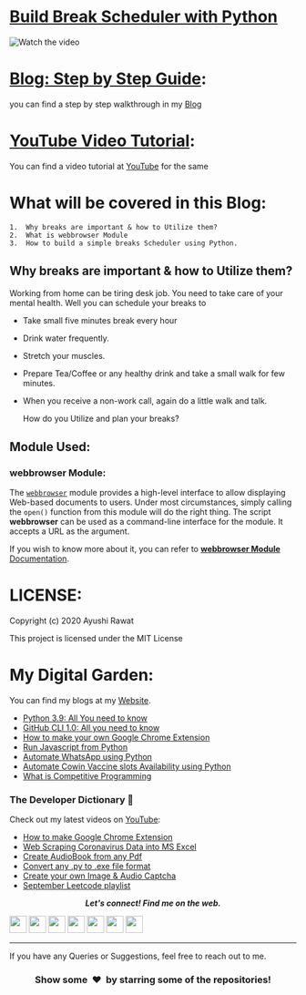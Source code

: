 # [Build Break Scheduler with Python](https://www.youtube.com/watch?v=jAVVtOzQ5ww)

![Watch the video](https://github.com/ayushi7rawat/Youtube-Projects/blob/master/Break%20Scheduler/cover.png)

[Blog: Step by Step Guide](https://ayushirawat.com/forecast-weather-using-python):
==========================
you can find a step by step walkthrough in my [Blog](https://ayushirawat.com/forecast-weather-using-python)

[YouTube Video Tutorial](https://www.youtube.com/watch?v=jAVVtOzQ5ww):
==========================
You can find a video tutorial at [YouTube](https://www.youtube.com/watch?v=jAVVtOzQ5ww) for the same

What will be covered in this Blog:
==========================
```
1.	Why breaks are important & how to Utilize them?
2.	What is webbrowser Module
3.	How to build a simple breaks Scheduler using Python.
```

## Why breaks are important & how to Utilize them?

Working from home can be tiring desk job. You need to take care of your mental health. Well you can schedule your breaks to

- Take small five minutes break every hour

- Drink water frequently.

- Stretch your muscles.

- Prepare Tea/Coffee or any healthy drink and take a small walk for few minutes.

- When you receive a non-work call, again do a little walk and talk.

  How do you Utilize and plan your breaks?

## Module Used:

### webbrowser  Module:

The [`webbrowser`](https://docs.python.org/3/library/webbrowser.html#module-webbrowser) module provides a high-level interface to allow displaying Web-based documents to users. Under most circumstances, simply calling the `open()` function from this module will do the right thing. The script **webbrowser** can be used as a command-line interface for the module. It accepts a URL as the argument. 

If you wish to know more about it, you can refer to [**webbrowser Module** Documentation](https://docs.python.org/3/library/webbrowser.html#module-webbrowser).

LICENSE:
==========================
Copyright (c) 2020 Ayushi Rawat

This project is licensed under the MIT License

My Digital Garden:
==========================
You can find my blogs at my [Website](https://ayushirawat.com).
- [Python 3.9: All You need to know](https://ayushirawat.com/python-39-all-you-need-to-know)
- [GitHub CLI 1.0: All you need to know](https://ayushirawat.com/github-cli-10-all-you-need-to-know)
- [How to make your own Google Chrome Extension](https://ayushirawat.com/how-to-make-your-own-google-chrome-extension-1)
- [Run Javascript from Python](https://ayushirawat.com/run-javascript-from-python)
- [Automate WhatsApp using Python](https://ayushirawat.com/automate-whatsapp-using-python)
- [Automate Cowin Vaccine slots Availability using Python](https://ayushirawat.com/automate-cowin-vaccine-slots-availablity-using-python)
- [What is Competitive Programming](https://ayushirawat.com/what-is-competitive-programming-or-beginners-guide)

### The Developer Dictionary 🌱
Check out my latest videos on [YouTube](https://www.youtube.com/ayushirawat):
- [How to make Google Chrome Extension](https://www.youtube.com/watch?v=ZWbPtPHR4hY)
- [Web Scraping Coronavirus Data into MS Excel](https://www.youtube.com/watch?v=CTRYYz1u7Y8)
- [Create AudioBook from any Pdf](https://www.youtube.com/watch?v=ZWjXbe9DOVA)
- [Convert any .py to .exe file format](https://www.youtube.com/watch?v=R8V9ZeeYFtY)
- [Create your own Image & Audio Captcha](https://www.youtube.com/watch?v=fAFIY_3OaO4&t=2s)
- [September Leetcode playlist](https://www.youtube.com/playlist?list=PLjaO05BrsbIP4_rYhYjB95q-IpxoIXmlm)


 <p align="center">
  <b><i>Let's connect! Find me on the web.</i></b>

[<img height="30" src="https://img.shields.io/badge/twitter-%231DA1F2.svg?&style=for-the-badge&logo=twitter&logoColor=white" />][twitter]
[<img height="30" src = "https://img.shields.io/badge/Youtube-%23E4405F.svg?&style=for-the-badge&logo=Youtube&logoColor=white">][Youtube] 
[<img height="30" src="https://img.shields.io/badge/Hashnode-%230077B5.svg?&style=for-the-badge&logo=Hashnode&logoColor=white" />][Hashnode]
[<img height="30" src = "https://img.shields.io/badge/gmail-c14438?&style=for-the-badge&logo=gmail&logoColor=white">][gmail] 
[<img height="30" src="https://img.shields.io/badge/linkedin-blue.svg?&style=for-the-badge&logo=linkedin&logoColor=white" />][LinkedIn]
[<img height="30" src="https://img.shields.io/badge/-Medium-000000.svg?&style=for-the-badge&logo=Medium&logoColor=white" />][Medium]
[<img height="30" src = "https://img.shields.io/badge/Facebook-036be4.svg?&style=for-the-badge&logo=facebook&logoColor=white">][Facebook]
<br />
<hr />

[twitter]: https://twitter.com/ayushi7rawat
[youtube]: https://youtube.com/ayushirawat
[Hashnode]: https://ayushirawat.com
[gmail]: https://gmail.com
[linkedin]: https://www.linkedin.com/in/ayushi7rawat/
[Medium]: https://medium.com/@ayushi7rawat
[Facebook]: https://www.facebook.com/ayushi7rawat

  
If you have any Queries or Suggestions, feel free to reach out to me.

<h3 align="center">Show some &nbsp;❤️&nbsp; by starring some of the repositories!</h3>
